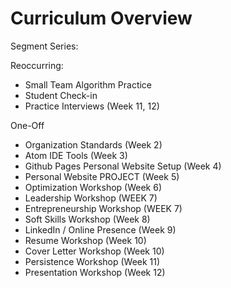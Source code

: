 # Curriculum Overview

Segment Series:

Reoccurring:
- Small Team Algorithm Practice
- Student Check-in
- Practice Interviews (Week 11, 12)

One-Off
- Organization Standards (Week 2)
- Atom IDE Tools (Week 3)
- Github Pages Personal Website Setup (Week 4)
- Personal Website PROJECT (Week 5)
- Optimization Workshop (Week 6)
- Leadership Workshop (WEEK 7)
- Entrepreneurship Workshop (WEEK 7)
- Soft Skills Workshop (Week 8)
- LinkedIn / Online Presence (Week 9)
- Resume Workshop (Week 10)
- Cover Letter Workshop (Week 10)
- Persistence Workshop (Week 11)
- Presentation Workshop (Week 12)
